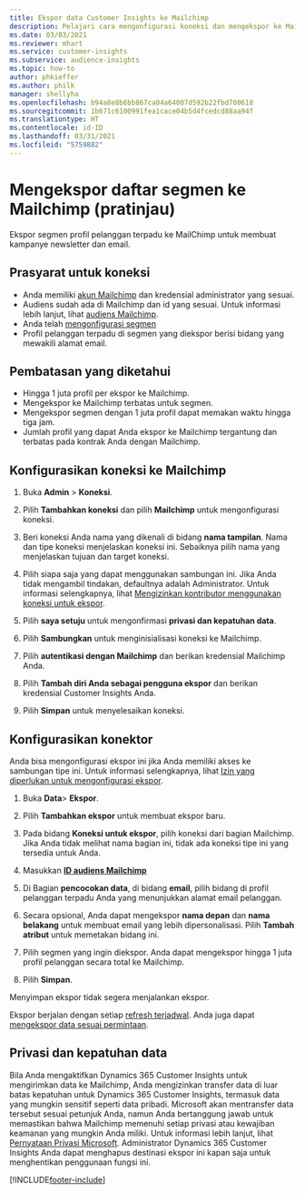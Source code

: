 ```yaml
---
title: Ekspor data Customer Insights ke Mailchimp
description: Pelajari cara mengonfigurasi koneksi dan mengekspor ke Mailchimp.
ms.date: 03/03/2021
ms.reviewer: mhart
ms.service: customer-insights
ms.subservice: audience-insights
ms.topic: how-to
author: phkieffer
ms.author: philk
manager: shellyha
ms.openlocfilehash: b94a8e8b6bb867ca04a64007d592b22fbd700618
ms.sourcegitcommit: 1b671c6100991fea1cace04b5d4fcedcd88aa94f
ms.translationtype: HT
ms.contentlocale: id-ID
ms.lasthandoff: 03/31/2021
ms.locfileid: "5759882"
---
```

# <a name="export-segment-lists-to-mailchimp-preview"></a>Mengekspor daftar segmen ke Mailchimp (pratinjau)

Ekspor segmen profil pelanggan terpadu ke MailChimp untuk membuat kampanye newsletter dan email.

## <a name="prerequisites-for-connection"></a>Prasyarat untuk koneksi

-   Anda memiliki [akun Mailchimp](https://mailchimp.com/) dan kredensial administrator yang sesuai.
-   Audiens sudah ada di Mailchimp dan id yang sesuai. Untuk informasi lebih lanjut, lihat [audiens Mailchimp](https://mailchimp.com/help/create-audience/).
-   Anda telah [mengonfigurasi segmen](segments.md)
-   Profil pelanggan terpadu di segmen yang diekspor berisi bidang yang mewakili alamat email.

## <a name="known-limitations"></a>Pembatasan yang diketahui

- Hingga 1 juta profil per ekspor ke Mailchimp.
- Mengekspor ke Mailchimp terbatas untuk segmen.
- Mengekspor segmen dengan 1 juta profil dapat memakan waktu hingga tiga jam. 
- Jumlah profil yang dapat Anda ekspor ke Mailchimp tergantung dan terbatas pada kontrak Anda dengan Mailchimp.

## <a name="set-up-connection-to-mailchimp"></a>Konfigurasikan koneksi ke Mailchimp

1. Buka **Admin** > **Koneksi**.

1. Pilih **Tambahkan koneksi** dan pilih **Mailchimp** untuk mengonfigurasi koneksi.

1. Beri koneksi Anda nama yang dikenali di bidang **nama tampilan**. Nama dan tipe koneksi menjelaskan koneksi ini. Sebaiknya pilih nama yang menjelaskan tujuan dan target koneksi.

1. Pilih siapa saja yang dapat menggunakan sambungan ini. Jika Anda tidak mengambil tindakan, defaultnya adalah Administrator. Untuk informasi selengkapnya, lihat [Mengizinkan kontributor menggunakan koneksi untuk ekspor](connections.md#allow-contributors-to-use-a-connection-for-exports).

1. Pilih **saya setuju** untuk mengonfirmasi **privasi dan kepatuhan data**.

1. Pilih **Sambungkan** untuk menginisialisasi koneksi ke Mailchimp.

1. Pilih **autentikasi dengan Mailchimp** dan berikan kredensial Mailchimp Anda.

1. Pilih **Tambah diri Anda sebagai pengguna ekspor** dan berikan kredensial Customer Insights Anda.

1. Pilih **Simpan** untuk menyelesaikan koneksi. 

## <a name="configure-the-connector"></a>Konfigurasikan konektor

Anda bisa mengonfigurasi ekspor ini jika Anda memiliki akses ke sambungan tipe ini. Untuk informasi selengkapnya, lihat [Izin yang diperlukan untuk mengonfigurasi ekspor](export-destinations.md#set-up-a-new-export).

1. Buka **Data**> **Ekspor**.

1. Pilih **Tambahkan ekspor** untuk membuat ekspor baru.

1. Pada bidang **Koneksi untuk ekspor**, pilih koneksi dari bagian Mailchimp. Jika Anda tidak melihat nama bagian ini, tidak ada koneksi tipe ini yang tersedia untuk Anda.

1. Masukkan **[ID audiens Mailchimp](https://mailchimp.com/help/find-audience-id/)**

3. Di Bagian **pencocokan data**, di bidang **email**, pilih bidang di profil pelanggan terpadu Anda yang menunjukkan alamat email pelanggan. 

1. Secara opsional, Anda dapat mengekspor **nama depan** dan **nama belakang** untuk membuat email yang lebih dipersonalisasi. Pilih **Tambah atribut** untuk memetakan bidang ini.

1. Pilih segmen yang ingin diekspor. Anda dapat mengekspor hingga 1 juta profil pelanggan secara total ke Mailchimp.

1. Pilih **Simpan**.

Menyimpan ekspor tidak segera menjalankan ekspor.

Ekspor berjalan dengan setiap [refresh terjadwal](system.md#schedule-tab). Anda juga dapat [mengekspor data sesuai permintaan](export-destinations.md#run-exports-on-demand). 

## <a name="data-privacy-and-compliance"></a>Privasi dan kepatuhan data

Bila Anda mengaktifkan Dynamics 365 Customer Insights untuk mengirimkan data ke Mailchimp, Anda mengizinkan transfer data di luar batas kepatuhan untuk Dynamics 365 Customer Insights, termasuk data yang mungkin sensitif seperti data pribadi. Microsoft akan mentransfer data tersebut sesuai petunjuk Anda, namun Anda bertanggung jawab untuk memastikan bahwa Mailchimp memenuhi setiap privasi atau kewajiban keamanan yang mungkin Anda miliki. Untuk informasi lebih lanjut, lihat [Pernyataan Privasi Microsoft](https://go.microsoft.com/fwlink/?linkid=396732).
Administrator Dynamics 365 Customer Insights Anda dapat menghapus destinasi ekspor ini kapan saja untuk menghentikan penggunaan fungsi ini.

[!INCLUDE[footer-include](../includes/footer-banner.md)]
